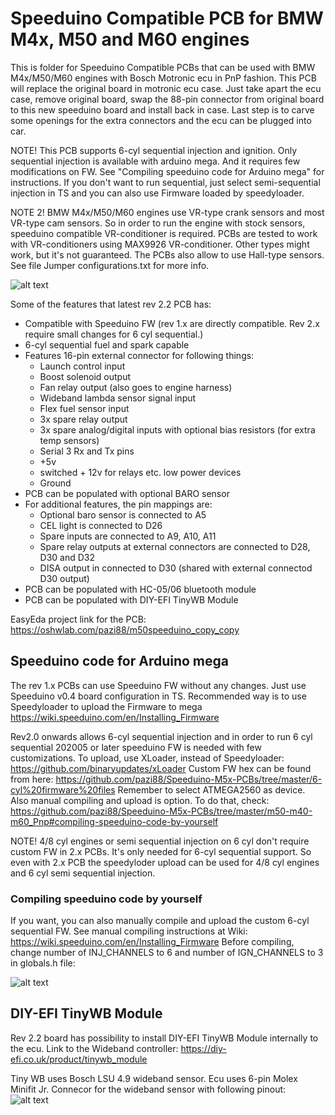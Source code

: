 # Speeduino Compatible PCB for BMW M4x, M50 and M60 engines

This is folder for Speeduino Compatible PCBs that can be used with BMW M4x/M50/M60 engines with Bosch Motronic ecu in PnP fashion. This PCB will replace 
the original board in motronic ecu case. Just take apart the ecu case, remove original board, swap the 88-pin connector from original board to this new speeduino 
board and install back in case. Last step is to carve some openings for the extra connectors and the ecu can be plugged into car.

NOTE! This PCB supports 6-cyl sequential injection and ignition. Only sequential injection is available with arduino mega. And it requires few modifications on FW.
See "Compiling speeduino code for Arduino mega" for instructions. If you don't want to run sequential, just select semi-sequential injection in TS and you can
also use Firmware loaded by speedyloader.

NOTE 2! BMW M4x/M50/M60 engines use VR-type crank sensors and most VR-type cam sensors. So in order to run the engine with stock sensors, speeduino compatible
VR-conditioner is required. PCBs are tested to work with VR-conditioners using MAX9926 VR-conditioner. Other types might work, but it's not guaranteed. The PCBs
also allow to use Hall-type sensors. See file Jumper configurations.txt for more info.

![alt text](https://github.com/pazi88/Speeduino-M5x-PCBs/tree/master/m50-m40-m60_Pnp/Pics/20190417_081123.jpg)

Some of the features that latest rev 2.2 PCB has:
- Compatible with Speeduino FW (rev 1.x are directly compatible. Rev 2.x require small changes for 6 cyl sequential.)
- 6-cyl sequential fuel and spark capable
- Features 16-pin external connector for following things:
    - Launch control input
    - Boost solenoid output
    - Fan relay output (also goes to engine harness)
    - Wideband lambda sensor signal input
    - Flex fuel sensor input
    - 3x spare relay output
    - 3x spare analog/digital inputs with optional bias resistors (for extra temp sensors)
    - Serial 3 Rx and Tx pins
    - +5v
    - switched + 12v for relays etc. low power devices
    - Ground
- PCB can be populated with optional BARO sensor
- For additional features, the pin mappings are:
   - Optional baro sensor is connected to A5
   - CEL light is connected to D26
   - Spare inputs are connected to A9, A10, A11
   - Spare relay outputs at external connectors are connected to D28, D30 and D32
   - DISA output in connected to D30 (shared with external connectod D30 output)
- PCB can be populated with HC-05/06 bluetooth module
- PCB can be populated with DIY-EFI TinyWB Module

EasyEda project link for the PCB: https://oshwlab.com/pazi88/m50speeduino_copy_copy

## Speeduino code for Arduino mega

The rev 1.x PCBs can use Speeduino FW without any changes. Just use Speeduino v0.4 board configuration in TS.
Recommended way is to use Speedyloader to upload the Firmware to mega https://wiki.speeduino.com/en/Installing_Firmware 

Rev2.0 onwards allows 6-cyl sequential injection and in order to run 6 cyl sequential 202005 or later speeduino FW is needed with few customizations.
To upload, use XLoader, instead of Speedyloader: https://github.com/binaryupdates/xLoader Custom FW hex can be found from here: https://github.com/pazi88/Speeduino-M5x-PCBs/tree/master/6-cyl%20firmware%20files
Remember to select ATMEGA2560 as device. Also manual compiling and upload is option. To do that, check: https://github.com/pazi88/Speeduino-M5x-PCBs/tree/master/m50-m40-m60_Pnp#compiling-speeduino-code-by-yourself

NOTE! 4/8 cyl engines or semi sequential injection on 6 cyl don't require custom FW in 2.x PCBs. It's only needed for 6-cyl sequential support.
So even with 2.x PCB the speedyloder upload can be used for 4/8 cyl engines and 6 cyl semi sequential injection.

### Compiling speeduino code by yourself

If you want, you can also manually compile and upload the custom 6-cyl sequential FW. See manual compiling instructions at Wiki: https://wiki.speeduino.com/en/Installing_Firmware
Before compiling, change number of INJ_CHANNELS to 6 and number of IGN_CHANNELS to 3 in globals.h file:

![alt text](https://pazi88.kuvat.fi/kuvat/Projektikuvat/Random%20projektit/speeduino/Settings.png?img=smaller)

## DIY-EFI TinyWB Module

Rev 2.2 board has possibility to install DIY-EFI TinyWB Module internally to the ecu.
Link to the Wideband controller: https://diy-efi.co.uk/product/tinywb_module

Tiny WB uses Bosch LSU 4.9 wideband sensor. Ecu uses 6-pin Molex Minifit Jr. Connecor for the wideband sensor with following pinout:
![alt text](https://github.com/pazi88/Speeduino-M5x-PCBs/tree/master/m50-m40-m60_Pnp/Pics/LSU49_connector.png?raw=true)

